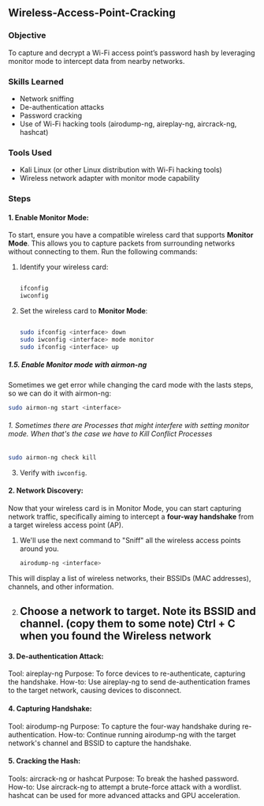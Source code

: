 ## Wireless-Access-Point-Cracking

### Objective
To capture and decrypt a Wi-Fi access point’s password hash by leveraging monitor mode to intercept data from nearby networks.

### Skills Learned
* Network sniffing
* De-authentication attacks
* Password cracking
* Use of Wi-Fi hacking tools (airodump-ng, aireplay-ng, aircrack-ng, hashcat)

### Tools Used
* Kali Linux (or other Linux distribution with Wi-Fi hacking tools)
* Wireless network adapter with monitor mode capability


### Steps

#### 1. Enable Monitor Mode:
To start, ensure you have a compatible wireless card that supports **Monitor Mode**. This allows you to capture packets from surrounding networks without connecting to them. Run the following commands:

1. Identify your wireless card:
    
    ```bash
    
    ifconfig
    iwconfig
    
    ```
    
2. Set the wireless card to **Monitor Mode**:
    
    ```bash
    
    sudo ifconfig <interface> down
    sudo iwconfig <interface> mode monitor
    sudo ifconfig <interface> up
    
    ```
  ##### 1.5. Enable Monitor mode with *airmon-ng*
  Sometimes we get error while changing the card mode with the lasts steps, so we can do it with   airmon-ng:
   ```bash
   sudo airmon-ng start <interface>

   ```
  ###### 1. Sometimes there are Processes that might interfere with setting monitor mode. When that's the case we have to *Kill Conflict Processes*
   ```bash
   sudo airmon-ng check kill

   ```
 
3. Verify with `iwconfig`.


#### 2. Network Discovery:
Now that your wireless card is in Monitor Mode, you can start capturing network traffic, specifically aiming to intercept a **four-way handshake** from a target wireless access point (AP).

1. We'll use the next command to "Sniff" all the wireless access points around you.
   ```bash
   airodump-ng <interface>

   ```
This will display a list of wireless networks, their BSSIDs (MAC addresses), channels, and other information.

2. Choose a network to target. Note its BSSID and channel. (copy them to some note)
   Ctrl + C when you found the Wireless network
   --------------------------------------------------------------------------
#### 3. De-authentication Attack:
Tool: aireplay-ng
Purpose: To force devices to re-authenticate, capturing the handshake.
How-to: Use aireplay-ng to send de-authentication frames to the target network, causing devices to disconnect.

#### 4. Capturing Handshake:
Tool: airodump-ng
Purpose: To capture the four-way handshake during re-authentication.
How-to: Continue running airodump-ng with the target network's channel and BSSID to capture the handshake.

#### 5. Cracking the Hash:
Tools: aircrack-ng or hashcat
Purpose: To break the hashed password.
How-to: Use aircrack-ng to attempt a brute-force attack with a wordlist. hashcat can be used for more advanced attacks and GPU acceleration.


 
